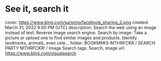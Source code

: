 # See it, search it

cover: https://www.bing.com/sa/simg/facebook_sharing_2.png
created: March 31, 2022 9:50 PM (UTC)
description: Search the web using an image instead of text. Reverse image search engine. Search by image: Take a picture or upload one to find similar images and products. Identify landmarks, animals, even cele...
folder: BOOKMRKS-MTHRFCKR / SEARCH PARTY MTHRFCKR! / Image Search
tags: Search, image
url: https://www.bing.com/visualsearch